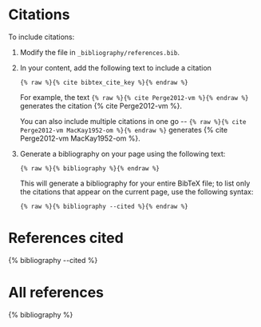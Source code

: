 # Citations

To include citations:

1. Modify the file in `_bibliography/references.bib`.  
2. In your content, add the following text to include a citation
   
   ```
   {% raw %}{% cite bibtex_cite_key %}{% endraw %}
   ```
   For example, the text `{% raw %}{% cite Perge2012-vm %}{% endraw %}` generates the citation {% cite Perge2012-vm %}.

   You can also include multiple citations in one go --  `{% raw %}{% cite Perge2012-vm MacKay1952-om %}{% endraw %}` generates {% cite Perge2012-vm MacKay1952-om %}.

3. Generate a bibliography on your page using the following text:

   ``` 
   {% raw %}{% bibliography %}{% endraw %}
   ```

   This will generate a bibliography for your entire BibTeX file; to list only the citations that appear on the current page, use the following syntax:

   ```
   {% raw %}{% bibliography --cited %}{% endraw %}
   ```

# References cited

{% bibliography --cited %}

# All references 

{% bibliography %}

